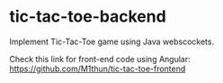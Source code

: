 # tic-tac-toe-backend

Implement Tic-Tac-Toe game using Java webscockets.

Check this link for front-end code using Angular: https://github.com/M1thun/tic-tac-toe-frontend

